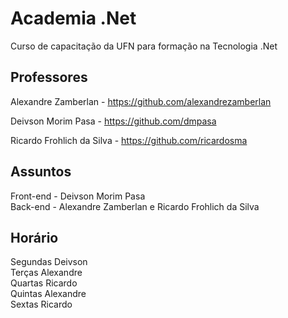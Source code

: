 # Academia .Net

Curso de capacitação da UFN para formação na Tecnologia .Net

## Professores

Alexandre Zamberlan - https://github.com/alexandrezamberlan

Deivson Morim Pasa - https://github.com/dmpasa

Ricardo Frohlich da Silva - https://github.com/ricardosma


## Assuntos
Front-end - Deivson Morim Pasa<br>
Back-end - Alexandre Zamberlan e Ricardo Frohlich da Silva

## Horário
Segundas  Deivson<br>
Terças    Alexandre<br>
Quartas   Ricardo<br>
Quintas   Alexandre<br>
Sextas    Ricardo<br>
